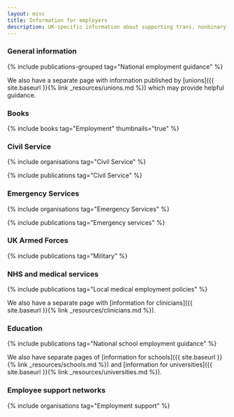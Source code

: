 ```yaml
---
layout: misc
title: Information for employers
description: UK-specific information about supporting trans, nonbinary, and gender non-conforming employees
---
```


### General information

{% include publications-grouped tag="National employment guidance" %}

We also have a separate page with information published by [unions]({{ site.baseurl }}{% link _resources/unions.md %}) which may provide helpful guidance.

### Books

{% include books tag="Employment" thumbnails="true" %}

### Civil Service

{% include organisations tag="Civil Service" %}

{% include publications tag="Civil Service" %}

### Emergency Services

{% include organisations tag="Emergency Services" %}

{% include publications tag="Emergency services" %}

### UK Armed Forces

{% include publications tag="Military" %}

### NHS and medical services

{% include publications tag="Local medical employment policies" %}

We also have a separate page with [information for clinicians]({{ site.baseurl }}{% link _resources/clinicians.md %}).

### Education

{% include publications tag="National school employment guidance" %}

We also have separate pages of [information for schools]({{ site.baseurl }}{% link _resources/schools.md %}) and [information for universities]({{ site.baseurl }}{% link _resources/universities.md %}).

### Employee support networks

{% include organisations tag="Employment support" %}
